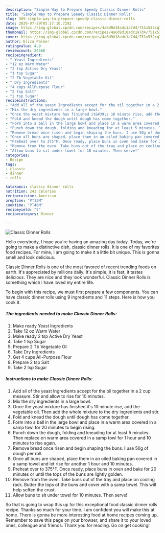 ```yaml
---
description: "Simple Way to Prepare Speedy Classic Dinner Rolls"
title: "Simple Way to Prepare Speedy Classic Dinner Rolls"
slug: 389-simple-way-to-prepare-speedy-classic-dinner-rolls
date: 2020-07-29T05:17:10.729Z
image: https://img-global.cpcdn.com/recipes/4a6d9d18adc1a7d4/751x532cq70/classic-dinner-rolls-recipe-main-photo.jpg
thumbnail: https://img-global.cpcdn.com/recipes/4a6d9d18adc1a7d4/751x532cq70/classic-dinner-rolls-recipe-main-photo.jpg
cover: https://img-global.cpcdn.com/recipes/4a6d9d18adc1a7d4/751x532cq70/classic-dinner-rolls-recipe-main-photo.jpg
author: Eliza Palmer
ratingvalue: 4.9
reviewcount: 24568
recipeingredient:
- " Yeast Ingredients"
- "12 oz Warm Water"
- "2 tsp Active Dry Yeast"
- "1 tsp Sugar"
- "2 Tb Vegetable Oil"
- " Dry Ingredients"
- "4 cups AllPurpose Flour"
- "2 tsp Salt"
- "2 tsp Sugar"
recipeinstructions:
- "Add all of the yeast Ingredients accept for the oil together in a 2 cup measure. Stir and allow to rise for 10 minutes."
- "Mix the dry ingredients in a large bowl."
- "Once the yeast mixture has finished it&#39;s 10 minute rise, add the vegetable oil. Then add the whole mixture to the dry ingredients and stir."
- "Fold and knead the dough until dough has come together."
- "Form into a ball in the large bowl and place in a warm area covered in a samp towl for 20 minutes to begin rising."
- "Punch down the dough, folding and kneading for at least 5 minutes. Then replace on warm area covered in a samp towl for 1 hour and 10 minutes to rise again."
- "Remove bread once risen and begin shaping the buns. I use 50g of dough per roll."
- "Once all buns are shaped, place them in an oiled baking pan covered in a samp towel and let rise for another 1 hour and 10 minutes."
- "Preheat over to 375°F. Once ready, place buns in oven and bake for 20 minutes or until the tops of the buns are lightly golden."
- "Remove from the oven. Take buns out of the tray and place on cooling rack. Butter the tops of the buns and cover with a samp towel. This will help soften the crust."
- "Allow buns to sit under towel for 10 minutes. Then serve!"
categories:
- Recipe
tags:
- classic
- dinner
- rolls

katakunci: classic dinner rolls 
nutrition: 241 calories
recipecuisine: American
preptime: "PT13M"
cooktime: "PT46M"
recipeyield: "2"
recipecategory: Dinner

---
```



![Classic Dinner Rolls](https://img-global.cpcdn.com/recipes/4a6d9d18adc1a7d4/751x532cq70/classic-dinner-rolls-recipe-main-photo.jpg)

Hello everybody, I hope you're having an amazing day today. Today, we're going to make a distinctive dish, classic dinner rolls. It is one of my favorites food recipes. For mine, I am going to make it a little bit unique. This is gonna smell and look delicious.

Classic Dinner Rolls is one of the most favored of recent trending foods on earth. It's appreciated by millions daily. It's simple, it is fast, it tastes delicious. They are nice and they look wonderful. Classic Dinner Rolls is something which I have loved my entire life.




To begin with this recipe, we must first prepare a few components. You can have classic dinner rolls using 9 ingredients and 11 steps. Here is how you cook it.

<!--inarticleads1-->

##### The ingredients needed to make Classic Dinner Rolls:

1. Make ready  Yeast Ingredients
1. Take 12 oz Warm Water
1. Make ready 2 tsp Active Dry Yeast
1. Take 1 tsp Sugar
1. Prepare 2 Tb Vegetable Oil
1. Take  Dry Ingredients
1. Get 4 cups All-Purpose Flour
1. Prepare 2 tsp Salt
1. Take 2 tsp Sugar




<!--inarticleads2-->

##### Instructions to make Classic Dinner Rolls:

1. Add all of the yeast Ingredients accept for the oil together in a 2 cup measure. Stir and allow to rise for 10 minutes.
1. Mix the dry ingredients in a large bowl.
1. Once the yeast mixture has finished it&#39;s 10 minute rise, add the vegetable oil. Then add the whole mixture to the dry ingredients and stir.
1. Fold and knead the dough until dough has come together.
1. Form into a ball in the large bowl and place in a warm area covered in a samp towl for 20 minutes to begin rising.
1. Punch down the dough, folding and kneading for at least 5 minutes. Then replace on warm area covered in a samp towl for 1 hour and 10 minutes to rise again.
1. Remove bread once risen and begin shaping the buns. I use 50g of dough per roll.
1. Once all buns are shaped, place them in an oiled baking pan covered in a samp towel and let rise for another 1 hour and 10 minutes.
1. Preheat over to 375°F. Once ready, place buns in oven and bake for 20 minutes or until the tops of the buns are lightly golden.
1. Remove from the oven. Take buns out of the tray and place on cooling rack. Butter the tops of the buns and cover with a samp towel. This will help soften the crust.
1. Allow buns to sit under towel for 10 minutes. Then serve!




So that is going to wrap this up for this exceptional food classic dinner rolls recipe. Thanks so much for your time. I am confident you will make this at home. There is gonna be more interesting food at home recipes coming up. Remember to save this page on your browser, and share it to your loved ones, colleague and friends. Thank you for reading. Go on get cooking!
